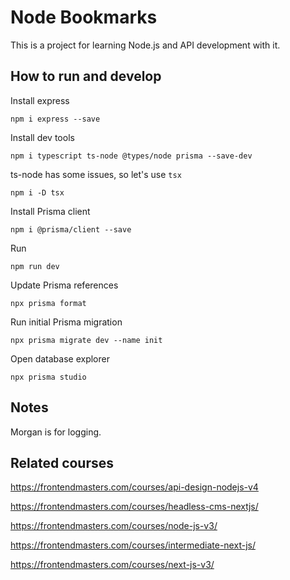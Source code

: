 # Node Bookmarks

This is a project for learning Node.js and API development with it.

## How to run and develop

Install express

```
npm i express --save
```

Install dev tools

```
npm i typescript ts-node @types/node prisma --save-dev
```

ts-node has some issues, so let's use `tsx`

```
npm i -D tsx
```

Install Prisma client

```
npm i @prisma/client --save
```

Run

```
npm run dev
```

Update Prisma references

```
npx prisma format
```

Run initial Prisma migration

```
npx prisma migrate dev --name init
```

Open database explorer

```
npx prisma studio
```

## Notes

Morgan is for logging.



## Related courses

https://frontendmasters.com/courses/api-design-nodejs-v4

https://frontendmasters.com/courses/headless-cms-nextjs/

https://frontendmasters.com/courses/node-js-v3/

https://frontendmasters.com/courses/intermediate-next-js/

https://frontendmasters.com/courses/next-js-v3/

